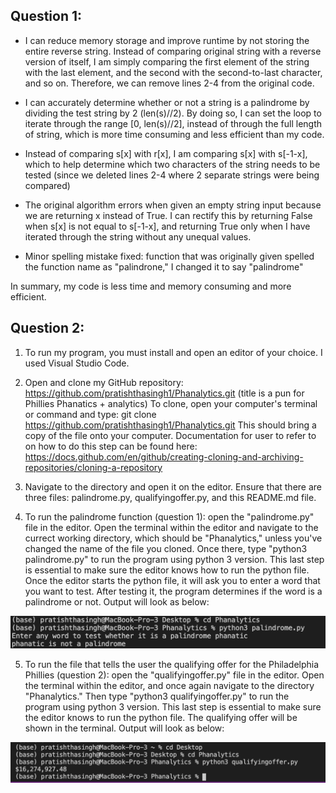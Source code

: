 ## Question 1: 
* I can reduce memory storage and improve runtime by not storing the entire reverse string. Instead of comparing original string with a reverse version of itself, I am simply comparing the first element of the string with the last element, and the second with the second-to-last character, and so on. Therefore, we can remove lines 2-4 from the original code.

* I can accurately determine whether or not a string is a palindrome by dividing the test string by 2 (len(s)//2). 
By doing so, I can set the loop to iterate through the range [0, len(s)//2], instead of through the full length of string, which is more time
consuming and less efficient than my code.

* Instead of comparing s[x] with r[x], I am comparing s[x] with s[-1-x], which to help determine which two characters of the string needs to be tested (since we deleted lines 2-4 where 2 separate strings were being compared)

* The original algorithm errors when given an empty string input because we are returning x instead of True. I can rectify this by returning False when s[x] is not equal to s[-1-x], and returning True only when I have iterated through the string without any unequal values.

* Minor spelling mistake fixed: function that was originally given spelled the function name as "palindrone," I changed it to say "palindrome"

In summary, my code is less time and memory consuming and more efficient. 

## Question 2: 
1. To run my program, you must install and open an editor of your choice. I used Visual Studio Code. 

2. Open and clone my GitHub repository: https://github.com/pratishthasingh1/Phanalytics.git (title is a pun for Phillies Phanatics + analytics)
To clone, open your computer's terminal or command and type: git clone https://github.com/pratishthasingh1/Phanalytics.git This should bring a copy of the file onto your computer. 
Documentation for user to refer to on how to do this step can be found here: https://docs.github.com/en/github/creating-cloning-and-archiving-repositories/cloning-a-repository

3. Navigate to the directory and open it on the editor. Ensure that there are three files: palindrome.py, qualifyingoffer.py, and this README.md file.

4. To run the palindrome function (question 1): open the "palindrome.py" file in the editor. Open the terminal within the editor and navigate to the currect working directory, which should be "Phanalytics," unless you've changed the name of the file you cloned. Once there, type "python3 palindrome.py" to run the program using python 3 version. This last step is essential to make sure the editor knows how to run the python file. Once the editor starts the python file, it will ask you to enter a word that you want to test. After testing it, the program determines if the word is a palindrome or not. Output will look as below: 

![question1](https://github.com/pratishthasingh1/Phanalytics/blob/main/runningquestion1.png?raw=true)

5. To run the file that tells the user the qualifying offer for the Philadelphia Phillies (question 2): open the "qualifyingoffer.py" file in the editor. Open the terminal within the editor, and once again navigate to the directory "Phanalytics." Then type "python3 qualifyingoffer.py" to run the program using python 3 version. This last step is essential to make sure the editor knows to run the python file. The qualifying offer will be shown in the terminal. Output will look as below: 

![question2](https://github.com/pratishthasingh1/Phanalytics/blob/main/runningquestion2.png?raw=true)